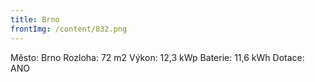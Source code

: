 ```yaml
---
title: Brno
frontImg: /content/832.png
---
```

Město: Brno
Rozloha: 72 m2
Výkon: 12,3 kWp
Baterie: 11,6 kWh
Dotace: ANO